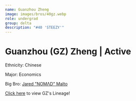 ```yaml
---
name: Guanzhou Zheng
image: images/bros/40gz.webp
role: undergrad
group: delta
description: "#40 'STEEZY'"
---
```


# Guanzhou (GZ) Zheng | Active
Ethnicity: Chinese

Major: Economics

Big Bro: [Jared "NOMΛD" Malto](14jmalto)

[Click here](/ujis/) to view GZ's Lineage!